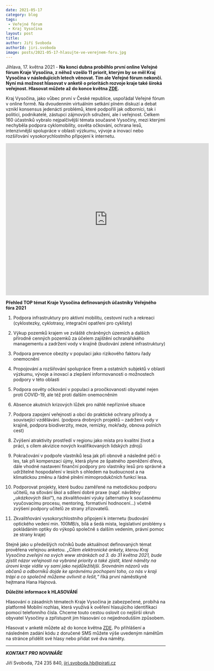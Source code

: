 ```yaml
---
date: 2021-05-17
category: blog
tags:
 - Veřejné fórum
 - Kraj Vysočina
layout: post
title: 
author: Jiří Svoboda
authorId: jiri.svoboda
image: posts/2021-05-17-hlasujte-ve-verejnem-foru.jpg
---
```


Jihlava, 17. května 2021 - **Na konci dubna proběhlo první online Veřejné fórum Kraje Vysočina, z něhož vzešlo 11 priorit, kterým by se měl Kraj Vysočina v následujících letech věnovat. Tím ale Veřejné fórum nekončí. Nyní má možnost hlasovat v anketě o prioritách rozvoje kraje také široká veřejnost. Hlasovat můžete až do konce května [ZDE](https://www.mobilnirozhlas.cz/app/anketa/vMXBUjbx).**

Kraj Vysočina, jako vůbec první v České republice, uspořádal Veřejné fórum v online formě. Na dvoudenním virtuálním setkání plném diskuzí a debat vznikl konsensus jedenácti problémů, které podpořili jak odborníci, tak i politici, podnikatelé, zástupci zájmových sdružení, ale i veřejnost. Celkem 160 účastníků vybralo nejpalčivější témata současné Vysočiny, mezi kterými nechyběla podpora cyklomobility, osvěta očkování, ochrana lesů, intenzivnější spolupráce v oblasti výzkumu, vývoje a inovací nebo rozšiřování vysokorychlostního připojení k internetu. 


<iframe width="640" height="480" src="https://www.youtube.com/watch?v=oUqUFWh9LXE" frameborder="0"> </iframe>


**Přehled TOP témat Kraje Vysočina definovaných účastníky Veřejného fóra 2021**

1. Podpora infrastruktury pro aktivní mobilitu, cestovní ruch a rekreaci (cyklostezky, cyklotrasy, integrační opatření pro cyklisty)

2. Výkup pozemků krajem ve zvláště chráněných územích a dalších přírodně cenných pozemků za účelem zajištění ochranářského managementu a zadržení vody v krajině (budování zelené infrastruktury)

3. Podpora prevence obezity v populaci jako rizikového faktoru řady onemocnění

4. Propojování a rozšiřování spolupráce firem a ostatních subjektů v oblasti výzkumu, vývoje a inovací a zlepšení informovanosti o možnostech podpory v této oblasti

5. Podpora osvěty očkování v populaci a proočkovanosti obyvatel nejen proti COVID-19, ale též proti dalším onemocněním

6. Absence akutních krizových lůžek pro náhlé nepříznivé situace

7. Podpora zapojení veřejnosti a obcí do praktické ochrany přírody a související vzdělávání. (podpora drobných projektů – zadržení vody v krajině, podpora biodiverzity, meze, remízky, mokřady, obnova polních cest)

8. Zvýšení atraktivity prostředí v regionu jako místa pro kvalitní život a práci, s cílem akvizice nových kvalifikovaných lidských zdrojů

9. Pokračování v podpoře vlastníků lesa jak při obnově a následné péči o les, tak při kompenzaci újmy, která plyne ze špatného zpeněžení dřeva, dále vhodné nastavení finanční podpory pro vlastníky lesů pro správné a udržitelné hospodaření v lesích s ohledem na budoucnost a na klimatickou změnu a řádné plnění mimoprodukčních funkcí lesa.

10. Podporovat projekty, které budou zaměřené na metodickou podporu učitelů, na síťování škol a sdílení dobré praxe (např. návštěvy *„ukázkových škol“*), na zkvalitňování výuky (alternativy k současnému vyučovacímu procesu, mentoring, formativní hodnocení...) včetně zvýšení podpory učitelů ze strany zřizovatelů.

11. Zkvalitňování vysokorychlostního připojení k internetu (budování optického vedení min. 100MB/s, bílá a šedá místa, legislativní problémy s pokládáním optiky do výkopů společně s dalším vedením, právní pomoc ze strany kraje)

Stejně jako u předešlých ročníků bude aktuálnost definovaných témat prověřena veřejnou anketou. *„Cílem elektronické ankety, kterou Kraj Vysočina zveřejní na svých www stránkách od 3. do 31 května 2021, bude zjistit názor veřejnosti na vybrané priority a také zjistit, které náměty na úrovni kraje vidíte vy sami jako nejdůležitější. Srovnáním názorů vás občanů a odborníků dojde ke správnému pochopení toho, co nás v kraji trápí a co společně můžeme ovlivnit a řešit,“* říká první náměstkyně hejtmana Hana Hajnová.

**Důležité informace k HLASOVÁNÍ**

Hlasování o zásadních tématech Kraje Vysočina je zabezpečené, probíhá na platformě Mobilní rozhlas, která využívá k ověření hlasujícího identifikaci pomocí telefonního čísla. Chceme touto cestou oslovit co nejširší okruh obyvatel Vysočiny a zpřístupnit jim hlasování co nejjednodušším způsobem.

Hlasovat v anketě můžete až do konce května [ZDE](https://www.mobilnirozhlas.cz/app/anketa/vMXBUjbx). Po přihlášení a následném zadání kódu z doručené SMS můžete výše uvedeným námětům na stránce přidělit své hlasy nebo přidat své dva náměty.

---

***KONTAKT PRO NOVINÁŘE*** 

Jiří Svoboda, 724 235 840, <jiri.svoboda.hb@pirati.cz>
